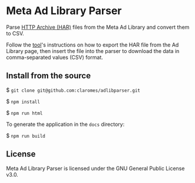 # Meta Ad Library Parser

Parse [HTTP Archive (HAR)](https://en.wikipedia.org/wiki/HAR_(file_format)) files from the Meta Ad Library and convert them to CSV.

Follow the [tool](https://claromes.github.io/adlibparser/)'s instructions on how to export the HAR file from the Ad Library page, then insert the file into the parser to download the data in comma-separated values (CSV) format.

## Install from the source

$ `git clone git@github.com:claromes/adlibparser.git`

$ `npm install`

$ `npm run html`

To generate the application in the `docs` directory:

$ `npm run build`

## License

Meta Ad Library Parser is licensed under the GNU General Public License v3.0.
